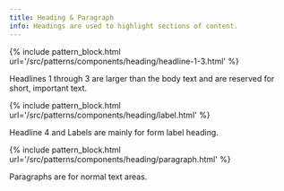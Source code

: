 ```yaml
---
title: Heading & Paragraph
info: Headings are used to highlight sections of content.
---
```



{% include pattern_block.html url='/src/patterns/components/heading/headline-1-3.html' %}

Headlines 1 through 3 are larger than the body text and are reserved for short, important text.

{% include pattern_block.html url='/src/patterns/components/heading/label.html' %}

Headline 4 and Labels are mainly for form label heading.

{% include pattern_block.html url='/src/patterns/components/heading/paragraph.html' %}

Paragraphs are for normal text areas.

